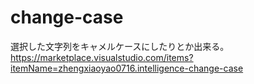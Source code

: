 # change-case
選択した文字列をキャメルケースにしたりとか出来る。  
https://marketplace.visualstudio.com/items?itemName=zhengxiaoyao0716.intelligence-change-case
